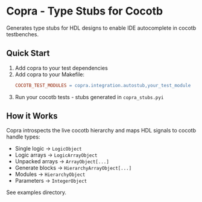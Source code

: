 # Copra - Type Stubs for Cocotb

Generates type stubs for HDL designs to enable IDE autocomplete in cocotb testbenches.

## Quick Start

1. Add copra to your test dependencies
2. Add copra to your Makefile:
   ```makefile
   COCOTB_TEST_MODULES = copra.integration.autostub,your_test_module
   ```
3. Run your cocotb tests - stubs generated in `copra_stubs.pyi`

## How it Works

Copra introspects the live cocotb hierarchy and maps HDL signals to cocotb handle types:

- Single logic → `LogicObject`
- Logic arrays → `LogicArrayObject`  
- Unpacked arrays → `ArrayObject[...]`
- Generate blocks → `HierarchyArrayObject[...]`
- Modules → `HierarchyObject`
- Parameters → `IntegerObject`

See examples directory.
